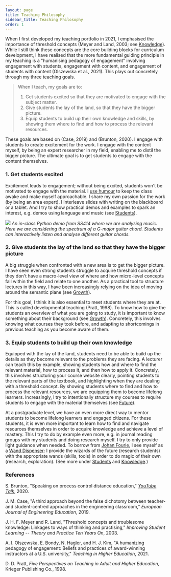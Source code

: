 ```yaml
---
layout: page
title: Teaching Philosophy
sidebar_title: Teaching Philosophy
order: 1
---
```



<!-- # Teaching philosophy -->

When I first developed my teaching portfolio in 2021, I emphasised the importance of threshold concepts (Meyer and Land, 2003; see [Knowledge]({{site.url}}/knowledge/)). While I still think these concepts are the core building blocks for curriculum development, I have realised that the more fundamental guiding principle in my teaching is a "humanising pedagogy of engagement" involving engagement with students, engagement with content, and engagement of students with content (Olszewska et al., 2021). This plays out concretely through my three teaching goals.

> When I teach, my goals are to:
> 
> 1. Get students excited so that they are motivated to engage with the subject matter.
> 2. Give students the lay of the land, so that they have the bigger picture.
> 3. Equip students to build up their own knowledge and skills, by showing them where to find and how to process the relevant resources.

These goals are based on (Case, 2019) and (Brunton, 2020). I engage with students to create excitement for the work. I engage with the content myself, by being an expert researcher in my field, enabling me to distil the bigger picture. The ultimate goal is to get students to engage with the content themselves.


### 1. Get students excited

Excitement leads to engagement; without being excited, students won't be motivated to engage with the material. I [use humour](https://youtu.be/DW5C3eqAFQM?t=30) to keep the class awake and make myself approachable. I share my own passion for the work (by being an area expert). I interleave slides with writing on the blackboard or a tablet. And I try to show practical demos and examples to spark an interest, e.g. demos using language and music (see [Students]({{site.url}}/context#students-at-stellenbosch)).

![]({{site.url}}/fig/g_major_python.png)
*An in-class Python demo from SS414 where we are analysing music. Here we are considering the spectrum of a G-major guitar chord. Students can interactively listen and analyse different guitar chords.*


### 2. Give students the lay of the land so that they have the bigger picture

A big struggle when confronted with a new area is to get the bigger picture. I have seen even strong students struggle to acquire threshold concepts if they don't have a macro-level view of where and how micro-level concepts fall within the field and relate to one another. As a practical tool to structure lectures in this way, I have been increasingly relying on the idea of moving around the semantic plane (see [Growth]({{site.url}}/growth/)).

For this goal, I think it is also essential to meet students where they are at. This is called developmental teaching (Pratt, 1998). To know how to give the students an overview of what you are going to study, it is important to know something about their background (see [Growth]({{site.url}}/growth/)). Concretely, this involves knowing what courses they took before, and adapting to shortcomings in previous teaching as you become aware of them.


### 3. Equip students to build up their own knowledge

Equipped with the lay of the land, students need to be able to build up the details as they become relevant to the problems they are facing. A lecturer can teach this by example, showing students how and where to find the relevant material, how to process it, and then how to apply it. Concretely, this involves structuring your course website clearly, pointing students to the relevant parts of the textbook, and highlighting when they are dealing with a threshold concept. By showing students where to find and how to process the relevant resources, we are equipping them to become lifelong learners. Increasingly, I try to intentionally structure my courses to require students to engage with the material themselves (see [Future]({{site.url}}/future/)).

At a postgraduate level, we have an even more direct way to mentor students to become lifelong learners and engaged citizens. For these students, it is even more important to learn how to find and navigate resources themselves in order to acquire knowledge and achieve a level of mastery. This I try to do by example even more, e.g. in journal reading groups with my students and doing research myself. I try to only provide light guidance when needed. To borrow from [Johan Fourie](https://www.johanfourie.com/teaching/), I see myself as a [Wand Dispenser]({{site.url}}/knowledge#postgraduate-supervision-a-wand-dispenser): I provide the wizards of the future (research students) with the appropriate wands (skills, tools) in order to do magic of their own (research, exploration). (See more under [Students]({{site.url}}/context#students-at-stellenbosch) and [Knowledge]({{site.url}}/knowledge/).)


### References

S. Brunton, "Speaking on process control distance education," [*YouTube Talk*](https://www.youtube.com/watch?v=057Ev6cKLwE&t=1438s), 2020.

J. M. Case, "A third approach beyond the false dichotomy between teacher- and student-centred approaches in the engineering classroom," *European Journal of Engineering Education*, 2019.

J. H. F. Meyer and R. Land, "Threshold concepts and troublesome knowledge: Linkages to ways of thinking and practising," *Improving Student Learning -- Theory and Practice Ten Years On*, 2003.

A. I. Olszewska, E. Bondy, N. Hagler, and H. J. Kim, "A humanizing pedagogy of engagement: Beliefs and practices of award-winning instructors at a U.S. university," *Teaching in Higher Education*, 2021.

D. D. Pratt, *Five Perspectives on Teaching in Adult and Higher Education*, Krieger Publishing Co., 1998.

